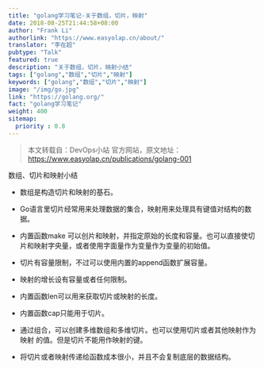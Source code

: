 ```yaml
---
title: "golang学习笔记-关于数组，切片，映射"
date: 2018-08-25T21:44:58+08:00
author: "Frank Li"
authorlink: "https://www.easyolap.cn/about/"
translator: "李在超"
pubtype: "Talk"
featured: true
description: "关于数组，切片，映射小结"
tags: ["golang","数组","切片","映射"]
keywords: ["golang","数组","切片","映射"]
image: "/img/go.jpg"
link: "https://golang.org/"
fact: "golang学习笔记"
weight: 400
sitemap:
  priority : 0.8
---
```


> 本文转载自：DevOps小站 官方网站，原文地址：https://www.easyolap.cn/publications/golang-001

数组、切片和映射小结



 * 数组是构造切片和映射的基石。

 * Go语言里切片经常用来处理数据的集合，映射用来处理具有键值对结构的数据。

 * 内置函数make 可以创片和映射，并指定原始的长度和容量。也可以直接使切片和映射字央量，或者使用字面量作为变量作为变量的初始值。

 * 切片有容量限制，不过可以使用内置的append函数扩展容量。

 * 映射的增长设有容量或者任何限制。

 * 内置函数len可以用来获取切片或映射的长度。

 * 内置函数cap只能用于切片。

 * 通过组合，可以创建多维数组和多维切片。也可以使用切片或者其他映射作为映射 的值。但是切片不能用作映射的键。

 * 将切片或者映射传递给函数成本很小，并且不会复制底层的数据结构。

		